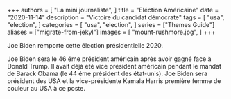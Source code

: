 +++
authors = [
    "La mini journaliste",
]
title = "Eléction Américaine"
date = "2020-11-14"
description = "Victoire du candidat démocrate"
tags = [
    "usa",
    "election",
]
categories = [
    "usa",
    "election",
]
series = ["Themes Guide"]
aliases = ["migrate-from-jekyl"]
images = [
    "mount-rushmore.jpg",
]
+++

Joe Biden remporte cette élection
présidentielle 2020.
<!--more-->

Joe Biden sera le 46 éme président américain après avoir gagné face à
Donald Trump. Il avait déjà été vice président américain pendant
le mandat de Barack Obama (le 44 éme président des état-unis). Joe
Biden sera président des USA et la vice-présidente Kamala Harris
première femme de couleur au USA à ce poste.
